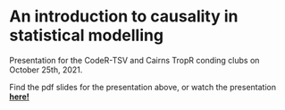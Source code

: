 # An introduction to causality in statistical modelling

Presentation for the CodeR-TSV and Cairns TropR conding clubs on October 25th, 2021. 

Find the pdf slides for the presentation above, or watch the presentation **[here!](https://www.youtube.com/watch?v=Xt_af0Z1gaU)**


 
